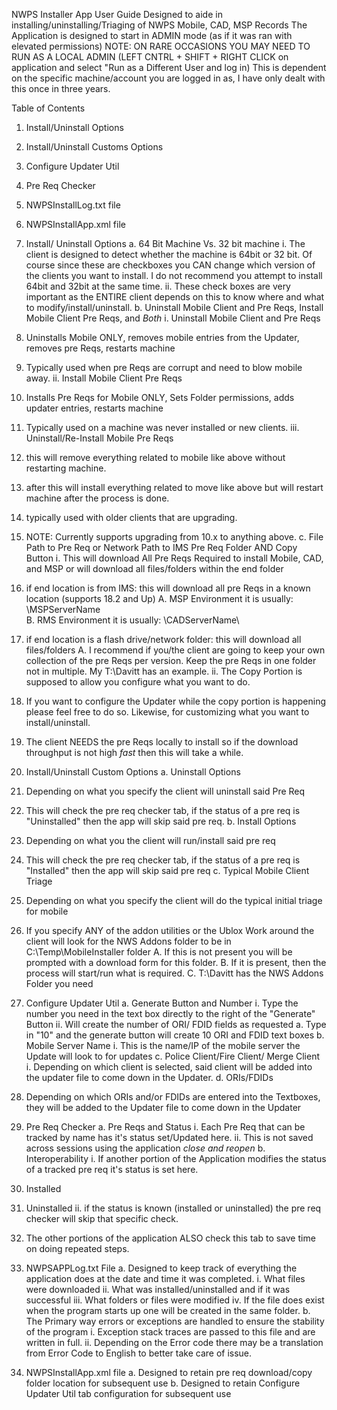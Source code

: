 NWPS Installer App User Guide
	Designed to aide in installing/uninstalling/Triaging of NWPS Mobile, CAD, MSP Records
	The Application is designed to start in ADMIN mode (as if it was ran with elevated permissions)
		NOTE: ON RARE OCCASIONS YOU MAY NEED TO RUN AS A LOCAL ADMIN (LEFT CNTRL + SHIFT + RIGHT CLICK on application and select "Run as a Different User and log in)
		      This is dependent on the specific machine/account you are logged in as, I have only dealt with this once in three years.

Table of Contents
1.	Install/Uninstall Options
2.	Install/Uninstall Customs Options
3.	Configure Updater Util
4.	Pre Req Checker
5.	NWPSInstallLog.txt file
6.	NWPSInstallApp.xml file

1.	Install/ Uninstall Options
a.	64 Bit Machine Vs. 32 bit machine
i.	The client is designed to detect whether the machine is 64bit or 32 bit. Of course since these are checkboxes you CAN change which version of the clients you want to install. I do not recommend you attempt to install 64bit and 32bit at the same time.
ii.	These check boxes are very important as the ENTIRE client depends on this to know where and what to modify/install/uninstall.
b.	Uninstall Mobile Client and Pre Reqs, Install Mobile Client Pre Reqs, and *Both*
i.	Uninstall Mobile Client and Pre Reqs
1.	Uninstalls Mobile ONLY, removes mobile entries from the Updater, removes pre Reqs, restarts machine
2.	Typically used when pre Reqs are corrupt and need to blow mobile away.
ii.	Install Mobile Client Pre Reqs
1.	Installs Pre Reqs for Mobile ONLY, Sets Folder permissions, adds updater entries, restarts machine
2.	Typically used on a machine was never installed or new clients.
iii.	Uninstall/Re-Install Mobile Pre Reqs
1.	this will remove everything related to mobile like above without restarting machine.
2.	after this will install everything related to move like above but will restart machine after the process is done.
3.	typically used with older clients that are upgrading.
4.	NOTE: Currently supports upgrading from 10.x to anything above.
c.	File Path to Pre Req or Network Path to IMS Pre Req Folder AND Copy Button
i.	This will download All Pre Reqs Required to install Mobile, CAD, and MSP or will download all files/folders within the end folder
1.	if end location is from IMS: this will download all pre Reqs in a known location (supports 18.2 and Up)
A.	MSP Environment it is usually: \\MSPServerName\
B.	RMS Environment it is usually: \\CADServerName\
2.	if end location is a flash drive/network folder: this will download all files/folders
A.	I recommend if you/the client are going to keep your own collection of the pre Reqs per version. Keep the pre Reqs in one folder not in multiple. My T:\Davitt has an example.
ii.	The Copy Portion is supposed to allow you configure what you want to do.
1.	If you want to configure the Updater while the copy portion is happening please feel free to do so. Likewise, for customizing what you want to install/uninstall.
2.	The client NEEDS the pre Reqs locally to install so if the download throughput is not high *fast* then this will take a while.

2.	Install/Uninstall Custom Options
a.	Uninstall Options
1.	Depending on what you specify the client will uninstall said Pre Req
2.	This will check the pre req checker tab, if the status of a pre req is "Uninstalled" then the app will skip said pre req.
b.	Install Options
1.	Depending on what you the client will run/install said pre req
2.	This will check the pre req checker tab, if the status of a pre req is "Installed" then the app will skip said pre req
c.	Typical Mobile Client Triage
1.	Depending on what you specify the client will do the typical initial triage for mobile
2.	If you specify ANY of the addon utilities or the Ublox Work around the client will look for the NWS Addons folder to be in C:\Temp\MobileInstaller folder
A.	If this is not present you will be prompted with a download form for this folder.
B.	If it is present, then the process will start/run what is required. 
C.	T:\Davitt has the NWS Addons Folder you need

3.	Configure Updater Util
a.	Generate Button and Number
i.	Type the number you need in the text box directly to the right of the "Generate" Button
ii.	Will create the number of ORI/ FDID fields as requested
a.	Type in "10" and the generate button will create 10 ORI and FDID text boxes
b.	Mobile Server Name
i.	This is the name/IP of the mobile server the Update will look to for updates
c.	Police Client/Fire Client/ Merge Client
i.	Depending on which client is selected, said client will be added into the updater file to come down in the Updater.
d.	ORIs/FDIDs
1.	Depending on which ORIs and/or FDIDs are entered into the Textboxes, they will be added to the Updater file to come down in the Updater

4.	Pre Req Checker
a.	Pre Reqs and Status
i.	Each Pre Req that can be tracked by name has it's status set/Updated here.
ii.	This is not saved across sessions using the application *close and reopen*
b.	Interoperability
i.	If another portion of the Application modifies the status of a tracked pre req it's status is set here.
1.	Installed
2.	Uninstalled
ii.	if the status is known (installed or uninstalled) the pre req checker will skip that specific check.
1.	The other portions of the application ALSO check this tab to save time on doing repeated steps.

5.	NWPSAPPLog.txt File
a.	Designed to keep track of everything the application does at the date and time it was completed.
i.	What files were downloaded
ii.	What was installed/uninstalled and if it was successful
iii.	What folders or files were modified
iv.	If the file does exist when the program starts up one will be created in the same folder.
b.	The Primary way errors or exceptions are handled to ensure the stability of the program
i.	Exception stack traces are passed to this file and are written in full.
ii.	Depending on the Error code there may be a translation from Error Code to English to better take care of issue.

6.	NWPSInstallApp.xml file
a.	Designed to retain pre req download/copy folder location for subsequent use
b.	Designed to retain Configure Updater Util tab configuration for subsequent use
